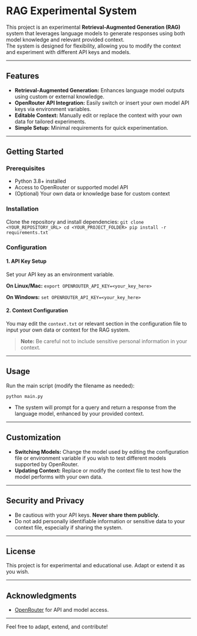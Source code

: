 # RAG Experimental System

This project is an experimental **Retrieval-Augmented Generation (RAG)** system that leverages language models to generate responses using both model knowledge and relevant provided context.  
The system is designed for flexibility, allowing you to modify the context and experiment with different API keys and models.

---

## Features

- **Retrieval-Augmented Generation:** Enhances language model outputs using custom or external knowledge.
- **OpenRouter API Integration:** Easily switch or insert your own model API keys via environment variables.
- **Editable Context:** Manually edit or replace the context with your own data for tailored experiments.
- **Simple Setup:** Minimal requirements for quick experimentation.

---

## Getting Started

### Prerequisites

- Python 3.8+ installed
- Access to OpenRouter or supported model API
- (Optional) Your own data or knowledge base for custom context

### Installation

Clone the repository and install dependencies:
``
git clone <YOUR_REPOSITORY_URL>
cd <YOUR_PROJECT_FOLDER>
pip install -r requirements.txt
``

### Configuration

#### 1. API Key Setup

Set your API key as an environment variable.

**On Linux/Mac:**
``
export OPENROUTER_API_KEY=<your_key_here>
``

**On Windows:**
``
set OPENROUTER_API_KEY=<your_key_here>
``

#### 2. Context Configuration

You may edit the `context.txt` or relevant section in the configuration file to input your own data or context for the RAG system.

> **Note:** Be careful not to include sensitive personal information in your context.

---

## Usage

Run the main script (modify the filename as needed):


``
python main.py
``

- The system will prompt for a query and return a response from the language model, enhanced by your provided context.

---

## Customization

- **Switching Models:** Change the model used by editing the configuration file or environment variable if you wish to test different models supported by OpenRouter.
- **Updating Context:** Replace or modify the context file to test how the model performs with your own data.

---

## Security and Privacy

- Be cautious with your API keys. **Never share them publicly.**
- Do not add personally identifiable information or sensitive data to your context file, especially if sharing the system.

---

## License

This project is for experimental and educational use. Adapt or extend it as you wish.

---

## Acknowledgments

- [OpenRouter](https://openrouter.ai/) for API and model access.

---

Feel free to adapt, extend, and contribute!



